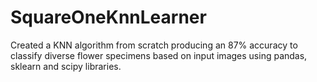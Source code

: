 # SquareOneKnnLearner
Created a KNN algorithm from scratch producing an 87% accuracy to classify diverse flower specimens based on input images using pandas, sklearn and scipy libraries.
